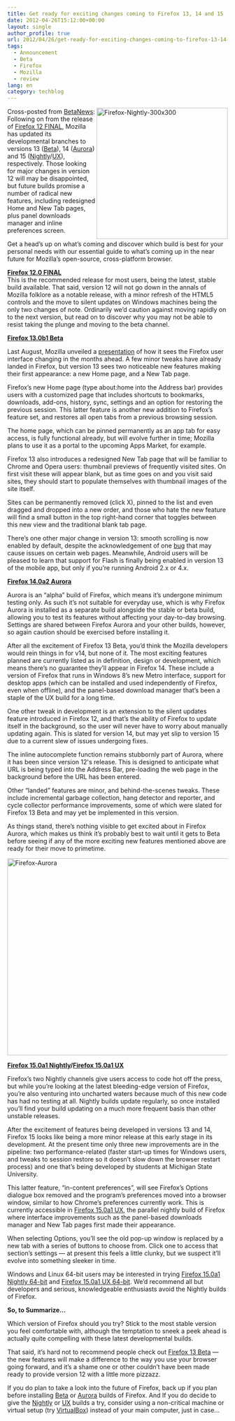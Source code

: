 ```yaml
---
title: Get ready for exciting changes coming to Firefox 13, 14 and 15
date: 2012-04-26T15:12:00+00:00
layout: single
author_profile: true
url: 2012/04/26/get-ready-for-exciting-changes-coming-to-firefox-13-14-and-15/
tags:
  - Announcement
  - Beta
  - Firefox
  - Mozilla
  - review
lang: en
category: techblog
---
```

[<img title="Firefox-Nightly-300x300" border="0" alt="Firefox-Nightly-300x300" align="right" src="http://lh5.ggpht.com/-Gc51LyCD_5E/T5lej2-UpOI/AAAAAAAAFuE/Uiwvv4ff_OQ/Firefox-Nightly-300x300_thumb%25255B2%25255D.png?imgmax=800" width="300" height="300" />](http://lh5.ggpht.com/-y6kIxjMCIHs/T5lefc4GcDI/AAAAAAAAFt8/2cWvOjWW6gM/s1600-h/Firefox-Nightly-300x300%25255B4%25255D.png)Cross-posted from <a href="http://betanews.com/2012/04/26/get-ready-for-exciting-changes-coming-with-firefox-13-14-and-15/" target="_blank">BetaNews</a>: Following on from the release of <a href="/2012/04/firefox-and-thunderbird-12-are-out.html" target="_blank">Firefox 12 FINAL</a>, Mozilla has updated its developmental branches to versions 13 ([Beta](http://www.downloadcrew.com/article/25727-firefox_beta)), 14 ([Aurora](http://www.downloadcrew.com/article/21612-firefox_aurora)) and 15 ([Nightly](http://www.downloadcrew.com/article/22815-firefox_nightly)/[UX](http://www.downloadcrew.com/article/25064-firefox_ux)), respectively. Those looking for major changes in version 12 will may be disappointed, but future builds promise a number of radical new features, including redesigned Home and New Tab pages, plus panel downloads manager and inline preferences screen. 

Get a head’s up on what’s coming and discover which build is best for your personal needs with our essential guide to what’s coming up in the near future for Mozilla’s open-source, cross-platform browser. 

**<a href="/2012/04/firefox-and-thunderbird-12-are-out.html" target="_blank">Firefox 12.0 FINAL</a>**  
This is the recommended release for most users, being the latest, stable build available. That said, version 12 will not go down in the annals of Mozilla folklore as a notable release, with a minor refresh of the HTML5 controls and the move to silent updates on Windows machines being the only two changes of note. Ordinarily we’d caution against moving rapidly on to the next version, but read on to discover why you may not be able to resist taking the plunge and moving to the beta channel. 

**[Firefox 13.0b1 Beta](http://www.downloadcrew.com/article/25727-firefox_beta)** 

Last August, Mozilla unveiled a [presentation](http://people.mozilla.com/~shorlander/ux-presentation/ux-presentation.html) of how it sees the Firefox user interface changing in the months ahead. A few minor tweaks have already landed in Firefox, but version 13 sees two noticeable new features making their first appearance: a new Home page, and a New Tab page. 

Firefox’s new Home page (type about:home into the Address bar) provides users with a customized page that includes shortcuts to bookmarks, downloads, add-ons, history, sync, settings and an option for restoring the previous session. This latter feature is another new addition to Firefox’s feature set, and restores all open tabs from a previous browsing session. 

The home page, which can be pinned permanently as an app tab for easy access, is fully functional already, but will evolve further in time; Mozilla plans to use it as a portal to the upcoming Apps Market, for example. 

Firefox 13 also introduces a redesigned New Tab page that will be familiar to Chrome and Opera users: thumbnail previews of frequently visited sites. On first visit these will appear blank, but as time goes on and you visit said sites, they should start to populate themselves with thumbnail images of the site itself. 

Sites can be permanently removed (click X), pinned to the list and even dragged and dropped into a new order, and those who hate the new feature will find a small button in the top right-hand corner that toggles between this new view and the traditional blank tab page. 

There’s one other major change in version 13: smooth scrolling is now enabled by default, despite the acknowledgement of one [bug](https://bugzilla.mozilla.org/show_bug.cgi?id=206438) that may cause issues on certain web pages. Meanwhile, Android users will be pleased to learn that support for Flash is finally being enabled in version 13 of the mobile app, but only if you’re running Android 2.x or 4.x. 

**[Firefox 14.0a2 Aurora](http://www.downloadcrew.com/article/21612-firefox_aurora)** 

Aurora is an “alpha” build of Firefox, which means it’s undergone minimum testing only. As such it’s not suitable for everyday use, which is why Firefox Aurora is installed as a separate build alongside the stable or beta build, allowing you to test its features without affecting your day-to-day browsing. Settings are shared between Firefox Aurora and your other builds, however, so again caution should be exercised before installing it. 

After all the excitement of Firefox 13 Beta, you’d think the Mozilla developers would rein things in for v14, but none of it. The most exciting features planned are currently listed as in definition, design or development, which means there’s no guarantee they’ll appear in Firefox 14. These include a version of Firefox that runs in Windows 8’s new Metro interface, support for desktop apps (which can be installed and used independently of Firefox, even when offline), and the panel-based download manager that’s been a staple of the UX build for a long time. 

One other tweak in development is an extension to the silent updates feature introduced in Firefox 12, and that’s the ability of Firefox to update itself in the background, so the user will never have to worry about manually updating again. This is slated for version 14, but may yet slip to version 15 due to a current slew of issues undergoing fixes. 

The inline autocomplete function remains stubbornly part of Aurora, where it has been since version 12's release. This is designed to anticipate what URL is being typed into the Address Bar, pre-loading the web page in the background before the URL has been entered. 

Other “landed” features are minor, and behind-the-scenes tweaks. These include incremental garbage collection, hang detector and reporter, and cycle collector performance improvements, some of which were slated for Firefox 13 Beta and may yet be implemented in this version. 

As things stand, there’s nothing visible to get excited about in Firefox Aurora, which makes us think it’s probably best to wait until it gets to Beta before seeing if any of the more exciting new features mentioned above are ready for their move to primetime. 

[<img title="Firefox-Aurora" border="0" alt="Firefox-Aurora" src="http://lh6.ggpht.com/-goK3CltjtOU/T5le07K1eYI/AAAAAAAAFuU/SAG6L0vySzI/Firefox-Aurora_thumb%25255B2%25255D.jpg?imgmax=800" width="600" height="451" />](http://lh6.ggpht.com/-G5Lh_tMyxdg/T5lexb8z5wI/AAAAAAAAFuM/spvGg036-Qs/s1600-h/Firefox-Aurora%25255B2%25255D.jpg) 

**[Firefox 15.0a1 Nightly](http://www.downloadcrew.com/article/22815-firefox_nightly)/[Firefox 15.0a1 UX](http://www.downloadcrew.com/article/25064-firefox_ux)** 

Firefox’s two Nightly channels give users access to code hot off the press, but while you’re looking at the latest bleeding-edge version of Firefox, you’re also venturing into uncharted waters because much of this new code has had no testing at all. Nightly builds update regularly, so once installed you’ll find your build updating on a much more frequent basis than other unstable releases. 

After the excitement of features being developed in versions 13 and 14, Firefox 15 looks like being a more minor release at this early stage in its development. At the present time only three new improvements are in the pipeline: two performance-related (faster start-up times for Windows users, and tweaks to session restore so it doesn’t slow down the browser restart process) and one that’s being developed by students at Michigan State University. 

This latter feature, “in-content preferences”, will see Firefox’s Options dialogue box removed and the program’s preferences moved into a browser window, similar to how Chrome’s preferences currently work. This is currently accessible in [Firefox 15.0a1 UX](http://www.downloadcrew.com/article/25064-firefox_ux), the parallel nightly build of Firefox where interface improvements such as the panel-based downloads manager and New Tab pages first made their appearance. 

When selecting Options, you’ll see the old pop-up window is replaced by a new tab with a series of buttons to choose from. Click one to access that section’s settings — at present this feels a little clunky, but we suspect it’ll evolve into something sleeker in time. 

Windows and Linux 64-bit users may be interested in trying [Firefox 15.0a1 Nightly 64-bit](http://www.downloadcrew.com/article/25739-firefox_nightly) and [Firefox 15.0a1 UX 64-bit](http://www.downloadcrew.com/article/25743-firefox_ux_64bit). We’d recommend all but developers and serious, knowledgeable enthusiasts avoid the Nightly builds of Firefox. 

**So, to Summarize…** 

Which version of Firefox should you try? Stick to the most stable version you feel comfortable with, although the temptation to sneek a peek ahead is actually quite compelling with these latest developmental builds. 

That said, it’s hard not to recommend people check out [Firefox 13 Beta](http://www.downloadcrew.com/article/25727-firefox_beta) — the new features will make a difference to the way you use your browser going forward, and it’s a shame one or other couldn’t have been made ready to provide version 12 with a little more pizzazz. 

If you do plan to take a look into the future of Firefox, back up if you plan before installing [Beta](http://www.downloadcrew.com/article/25727-firefox_beta) or [Aurora](http://www.downloadcrew.com/article/21612-firefox_aurora) builds of Firefox. And If you do decide to give the [Nightly](http://www.downloadcrew.com/article/22815-firefox_nightly) or [UX](http://www.downloadcrew.com/article/25064-firefox_ux) builds a try, consider using a non-critical machine or virtual setup (try [VirtualBox](http://www.downloadcrew.com/article/17-virtualbox)) instead of your main computer, just in case…